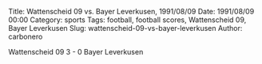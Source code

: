 Title: Wattenscheid 09 vs. Bayer Leverkusen, 1991/08/09
Date: 1991/08/09 00:00
Category: sports
Tags: football, football scores, Wattenscheid 09, Bayer Leverkusen
Slug: wattenscheid-09-vs-bayer-leverkusen
Author: carbonero


Wattenscheid 09 3 - 0 Bayer Leverkusen

